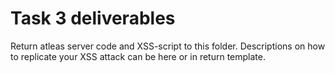 # Task 3 deliverables

Return atleas server code and XSS-script to this folder. Descriptions on how to replicate your XSS attack can be here or in return template.